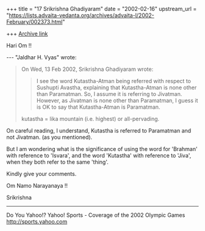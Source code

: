 +++
title = "17 Srikrishna Ghadiyaram"
date = "2002-02-16"
upstream_url = "https://lists.advaita-vedanta.org/archives/advaita-l/2002-February/002373.html"

+++
[Archive link](https://lists.advaita-vedanta.org/archives/advaita-l/2002-February/002373.html)

Hari Om !!


--- "Jaldhar H. Vyas" <jaldhar at BRAINCELLS.COM> wrote:
> On Wed, 13 Feb 2002, Srikrishna Ghadiyaram wrote:
>
> > I see the word Kutastha-Atman being referred with
> > respect to Sushupti Avastha, explaining that
> > Kutastha-Atman is none other than Paramatman. So,
> I
> > assume it is referring to Jivatman. However, as
> > Jivatman is none other than Paramatman, I guess it
> is
> > OK to say that Kutastha-Atman is Paramatman.
> >
>
> kutastha = lika mountain (i.e. highest) or
> all-pervading.
>

On careful reading, I understand, Kutastha is referred
to Paramatman and not Jivatman. (as you mentioned).

But I am wondering what is the significance of using
the word for 'Brahman' with reference to 'Isvara', and
the word 'Kutastha'  with reference to 'Jiva', when
they both refer to the same 'thing'.

Kindly give your comments.

Om Namo Narayanaya !!

Srikrishna

__________________________________________________
Do You Yahoo!?
Yahoo! Sports - Coverage of the 2002 Olympic Games
http://sports.yahoo.com

